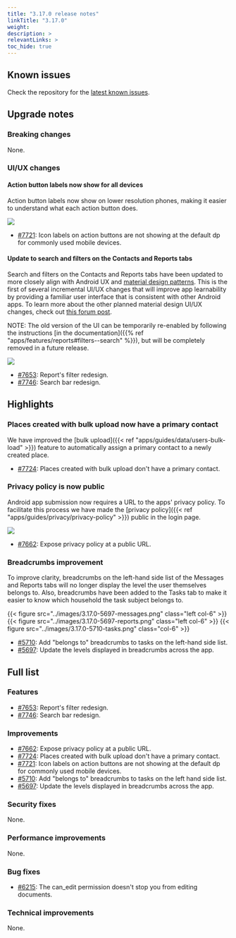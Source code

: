 ```yaml
---
title: "3.17.0 release notes"
linkTitle: "3.17.0"
weight:
description: >
relevantLinks: >
toc_hide: true
---
```


## Known issues

Check the repository for the [latest known issues](https://github.com/medic/cht-core/issues?q=is%3Aissue+label%3A%22Affects%3A+3.17.0%22).

## Upgrade notes

### Breaking changes

None.

### UI/UX changes

#### Action button labels now show for all devices

Action button labels now show on lower resolution phones, making it easier to understand what each action button does.

![](../images/3.17.0-7721-action-buttons.png)

- [#7721](https://github.com/medic/cht-core/issues/7721): Icon labels on action buttons are not showing at the default dp for commonly used mobile devices.

#### Update to search and filters on the Contacts and Reports tabs

Search and filters on the Contacts and Reports tabs have been updated to more closely align with Android UX and [material design patterns](https://material.io/). This is the first of several incremental UI/UX changes that will improve app learnability by providing a familiar user interface that is consistent with other Android apps. To learn more about the other planned material design UI/UX changes, check out [this forum post](https://forum.communityhealthtoolkit.org/t/updates-to-the-cht-ui-ux/1998).

NOTE: The old version of the UI can be temporarily re-enabled by following the instructions [in the documentation]({{% ref "apps/features/reports#filters--search" %}}), but will be completely removed in a future release.

![](../images/3.17.0-7653.png)


- [#7653](https://github.com/medic/cht-core/issues/7653): Report's filter redesign.
- [#7746](https://github.com/medic/cht-core/issues/7746): Search bar redesign.

## Highlights

### Places created with bulk upload now have a primary contact

We have improved the [bulk upload]({{< ref "apps/guides/data/users-bulk-load" >}}) feature to automatically assign a primary contact to a newly created place.

- [#7724](https://github.com/medic/cht-core/issues/7724): Places created with bulk upload don't have a primary contact.

### Privacy policy is now public

Android app submission now requires a URL to the apps' privacy policy. To facilitate this process we have made the [privacy policy]({{< ref "apps/guides/privacy/privacy-policy" >}}) public in the login page.

![](../images/3.17.0-7662-privacy-policy.png)

- [#7662](https://github.com/medic/cht-core/issues/7662): Expose privacy policy at a public URL.

### Breadcrumbs improvement

To improve clarity, breadcrumbs on the left-hand side list of the Messages and Reports tabs will no longer display the level the user themselves belongs to. Also, breadcrumbs have been added to the Tasks tab to make it easier to know which household the task subject belongs to.

{{< figure src="../images/3.17.0-5697-messages.png" class="left col-6" >}}
{{< figure src="../images/3.17.0-5697-reports.png" class="left col-6" >}}
{{< figure src="../images/3.17.0-5710-tasks.png" class="col-6" >}}

- [#5710](https://github.com/medic/cht-core/issues/5710): Add "belongs to" breadcrumbs to tasks on the left-hand side list.
- [#5697](https://github.com/medic/cht-core/issues/5697): Update the levels displayed in breadcrumbs across the app.

## Full list

### Features

- [#7653](https://github.com/medic/cht-core/issues/7653): Report's filter redesign.
- [#7746](https://github.com/medic/cht-core/issues/7746): Search bar redesign.

### Improvements

- [#7662](https://github.com/medic/cht-core/issues/7662): Expose privacy policy at a public URL.
- [#7724](https://github.com/medic/cht-core/issues/7724): Places created with bulk upload don't have a primary contact.
- [#7721](https://github.com/medic/cht-core/issues/7721): Icon labels on action buttons are not showing at the default dp for commonly used mobile devices.
- [#5710](https://github.com/medic/cht-core/issues/5710): Add "belongs to" breadcrumbs to tasks on the left hand side list.
- [#5697](https://github.com/medic/cht-core/issues/5697): Update the levels displayed in breadcrumbs across the app.

### Security fixes

None.

### Performance improvements

None.

### Bug fixes

- [#6215](https://github.com/medic/cht-core/issues/6215): The can_edit permission doesn't stop you from editing documents.

### Technical improvements

None.
